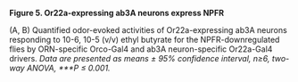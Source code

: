 **Figure 5. Or22a-expressing ab3A neurons express NPFR**

(A, B) Quantified odor-evoked activities of Or22a-expressing ab3A neurons responding to 10-6, 10-5 (v/v) ethyl butyrate for the NPFR-downregulated flies by ORN-specific Orco-Gal4 and ab3A neuron-specific Or22a-Gal4 drivers. 
_Data are presented as means ± 95% confidence interval, n≥6, two-way ANOVA, \*\*\*P ≤ 0.001._
